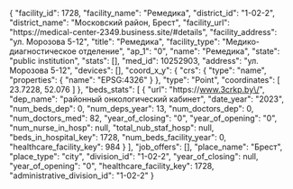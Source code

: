 {
    "facility_id": 1728,
    "facility_name": "Ремедика",
    "district_id": "1-02-2",
    "district_name": "Московский район, Брест",
    "facility_url": "https:\/\/medical-center-2349.business.site\/#details",
    "facility_address": "ул. Морозова 5-12",
    "title": "Ремедика",
    "facility_type": "Медико-диагностическое отделение",
    "ap_1": "0",
    "name": "Ремедика",
    "state": "public institution",
    "stats": [],
    "med_id": 10252903,
    "address": "ул. Морозова 5-12",
    "devices": [],
    "coord_x_y": {
        "crs": {
            "type": "name",
            "properties": {
                "name": "EPSG:4326"
            }
        },
        "type": "Point",
        "coordinates": [
            23.7228,
            52.076
        ]
    },
    "beds_stats": [
        {
            "url": "https:\/\/www.3crkp.by\/",
            "dep_name": "районный онкологический кабинет",
            "date_year": "2023",
            "num_beds_dep": 0,
            "num_deps_year": 13,
            "num_doctors_dep": 0,
            "num_doctors_med": 82,
            "year_of_closing": "0",
            "year_of_opening": "0",
            "num_nurse_in_hosp": null,
            "total_nub_staf_hosp": null,
            "beds_in_hospital_key": 1728,
            "num_beds_facility_year": 0,
            "healthcare_facility_key": 984
        }
    ],
    "job_offers": [],
    "place_name": "Брест",
    "place_type": "city",
    "division_id": "1-02-2",
    "year_of_closing": null,
    "year_of_opening": "0",
    "healthcare_facility_key": 1728,
    "administrative_division_id": "1-02-2"
}